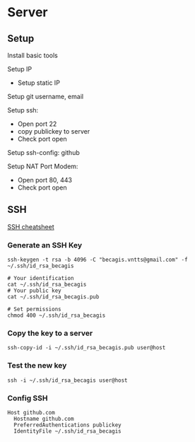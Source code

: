 # Server

## Setup

Install basic tools

Setup IP
- Setup static IP

Setup git username, email

Setup ssh: 
- Open port 22
- copy publickey to server
- Check port open

Setup ssh-config: github

Setup NAT Port Modem:
- Open port 80, 443
- Check port open

## SSH

[SSH cheatsheet](https://quickref.me/ssh.html)

### Generate an SSH Key

```shell
ssh-keygen -t rsa -b 4096 -C "becagis.vntts@gmail.com" -f ~/.ssh/id_rsa_becagis

# Your identification
cat ~/.ssh/id_rsa_becagis
# Your public key
cat ~/.ssh/id_rsa_becagis.pub

# Set permissions
chmod 400 ~/.ssh/id_rsa_becagis
```

### Copy the key to a server

```shell
ssh-copy-id -i ~/.ssh/id_rsa_becagis.pub user@host
```

### Test the new key

```shell
ssh -i ~/.ssh/id_rsa_becagis user@host
```

### Config SSH

```shell title="~/.ssh/config"
Host github.com
  Hostname github.com
  PreferredAuthentications publickey
  IdentityFile ~/.ssh/id_rsa_becagis
```
